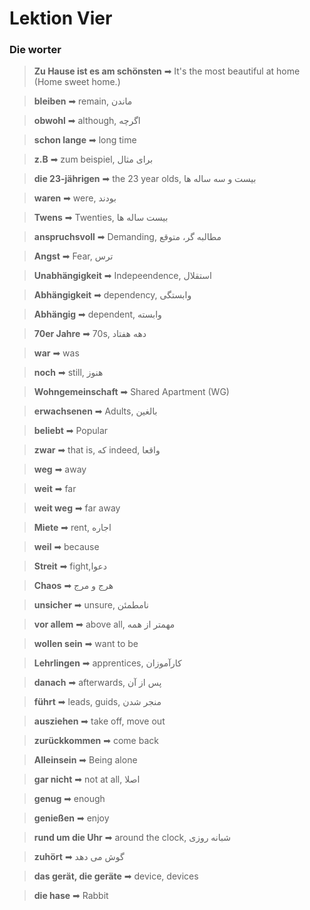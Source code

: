 # Lektion Vier

### Die worter

> **Zu Hause ist es am schönsten** ➡ It's the most beautiful at home (Home sweet home.)

> **bleiben** ➡ remain, ماندن

> **obwohl** ➡ although, اگرچه

> **schon lange** ➡ long time

> **z.B** ➡ zum beispiel, برای مثال

> **die 23-jährigen** ➡ the 23 year olds, بیست و سه ساله ها

> **waren** ➡ were, بودند

> **Twens** ➡ Twenties, بیست ساله ها

> **anspruchsvoll** ➡ Demanding, مطالبه گر، متوقع

> **Angst** ➡ Fear, ترس

> **Unabhängigkeit** ➡ Indepeendence, استقلال

> **Abhängigkeit** ➡ dependency, وابستگی

> **Abhängig** ➡ dependent, وابسته

> **70er Jahre** ➡ 70s, دهه هفتاد

> **war** ➡ was

> **noch** ➡ still, هنوز

> **Wohngemeinschaft** ➡ Shared Apartment (WG)

> **erwachsenen** ➡ Adults, بالغین

> **beliebt** ➡ Popular

> **zwar** ➡ that is, که indeed, واقعا

> **weg** ➡ away

> **weit** ➡ far

> **weit weg** ➡ far away

> **Miete** ➡ rent, اجاره

> **weil** ➡ because

> **Streit** ➡ fight,دعوا

> **Chaos** ➡ هرج و مرج

> **unsicher** ➡ unsure, نامطمئن

> **vor allem** ➡ above all, مهمتر از همه

> **wollen sein** ➡ want to be

> **Lehrlingen** ➡ apprentices, کارآموزان

> **danach** ➡ afterwards, پس از آن

> **führt** ➡ leads, guids, منجر شدن

> **ausziehen** ➡ take off, move out

> **zurückkommen** ➡ come back

> **Alleinsein** ➡ Being alone

> **gar nicht** ➡ not at all, اصلا

> **genug** ➡ enough

> **genießen** ➡ enjoy

> **rund um die Uhr** ➡ around the clock, شبانه روزی

> **zuhört** ➡ گوش می دهد

> **das gerät, die geräte** ➡ device, devices

> **die hase** ➡ Rabbit
